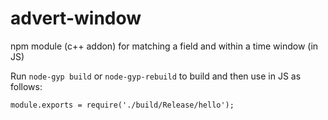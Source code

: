 # advert-window
npm module (c++ addon) for matching a field and within a time window (in JS)

Run `node-gyp build` or `node-gyp-rebuild` to build and then use in JS as follows:

`module.exports = require('./build/Release/hello');`
